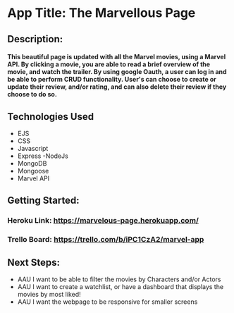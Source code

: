 # App Title: The Marvellous Page

## Description: 
#### This beautiful page is updated with all the Marvel movies, using a Marvel API. By clicking a movie, you are able to read a brief overview of the movie, and watch the trailer. By using google Oauth, a user can log in and be able to perform CRUD functionality. User's can choose to create or update their review, and/or rating, and can also delete their review if they choose to do so.




## Technologies Used
- EJS
- CSS
- Javascript
- Express -NodeJs
- MongoDB
- Mongoose
- Marvel API

## Getting Started:
### Heroku Link: https://marvelous-page.herokuapp.com/
### Trello Board: https://trello.com/b/iPC1CzA2/marvel-app


## Next Steps:
- AAU I want to be able to filter the movies by Characters and/or Actors
- AAU I want to create a watchlist, or have a dashboard that displays the movies by most liked!
- AAU I want the webpage to be responsive for smaller screens
